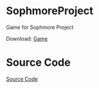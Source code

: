 
# SophmoreProject
Game for Sophmore Project

Download: [Game](https://github.com/DiabloPro/SophmoreProject/files/8158791/Game.zip)
# Source Code
[Source Code](https://github.com/DiabloPro/SophmoreProject/main/Source.zip)
